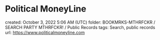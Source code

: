 # Political MoneyLine

created: October 3, 2022 5:06 AM (UTC)
folder: BOOKMRKS-MTHRFCKR / SEARCH PARTY MTHRFCKR! / Public Records
tags: Search, public records
url: https://www.politicalmoneyline.com
